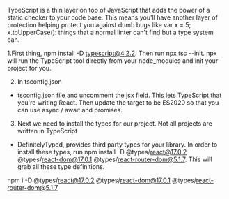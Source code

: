 
TypeScript is a thin layer on top of JavaScript that adds the power of a static checker to your code base. This means you'll have another layer of protection helping protect you against dumb bugs like var x = 5; x.toUpperCase(): things that a normal linter can't find but a type system can.

1.First thing, npm install -D typescript@4.2.2. Then run npx tsc --init. npx will run the TypeScript tool directly from your node_modules and init your project for you.

2. In tsconfig.json 
- tsconfig.json file and uncomment the jsx field. This lets TypeScript that you're writing React. Then update the target to be ES2020 so that you can use async / await and promises.


3. Next we need to install the types for our project. Not all projects are written in TypeScript 
- DefinitelyTyped, provides third party types for your library.
In order to install these types, run npm install -D @types/react@17.0.2 @types/react-dom@17.0.1 @types/react-router-dom@5.1.7. This will grab all these type definitions.

npm i -D @types/react@17.0.2 @types/react-dom@17.0.1 @types/react-router-dom@5.1.7